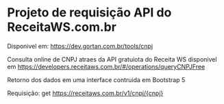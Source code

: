 # Projeto de requisição API do ReceitaWS.com.br
Disponivel em:
https://dev.gortan.com.br/tools/cnpj

Consulta online de CNPJ atraes da API gratuiota do Receita WS disponivel em https://developers.receitaws.com.br/#/operations/queryCNPJFree

Retorno dos dados em uma interface contruida em Bootstrap 5

Requisição:
get https://receitaws.com.br/v1/cnpj/{cnpj}

